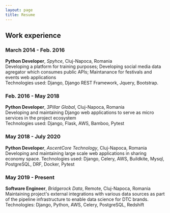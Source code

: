 ```yaml
---
layout: page
title: Resume
---
```


## Work experience
### March 2014 - Feb. 2016
**Python Developer**, _Spyhce_, Cluj-Napoca, Romania  
Developing a platform for training purposes; Developing social media data agregator which consumes public APIs; Maintanance for festivals and events web applications  
Technologies used: Django, Django REST Framework, Jquery, Bootstrap.  

### Feb. 2016 - May 2018
**Python Developer**, _3Pillar Global_, Cluj-Napoca, Romania  
Developing and maintaining Django web applications to serve as micro services in the project ecosystem  
Technologies used: Django, Flask, AWS, Bamboo, Pytest  

### May 2018 - July 2020
**Python Developer**, _AscentCore Technology_, Cluj-Napoca, Romania  
Developing and maintaining large scale web applications in sharing economy space.   Technologies used: Django, Celery, AWS, Buildkite, Mysql, PostgreSQL, DRF, Docker, Pytest  

### May 2019 - Present
**Software Engineer**, _Bridgerock Data_, Remote, Cluj-Napoca, Romania  
Maintaining project's external integrations with various data sources as part of the pipeline infrastructure to enable data science for DTC brands.  
Technologies: Django, Python, AWS, Celery, PostgreSQL, Redshift
